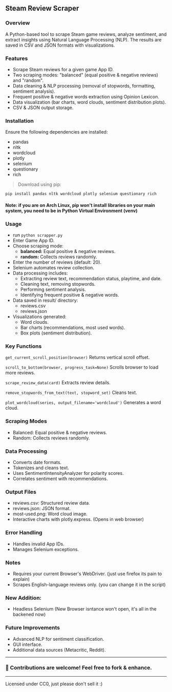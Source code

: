 ## Steam Review Scraper

### Overview
A Python-based tool to scrape Steam game reviews, analyze sentiment, and extract insights using Natural Language Processing (NLP). The results are saved in CSV and JSON formats with visualizations.

### Features
- Scrape Steam reviews for a given game App ID.
- Two scraping modes: "balanced" (equal positive & negative reviews) and "random".
- Data cleaning & NLP processing (removal of stopwords, formatting, sentiment analysis).
- Frequent positive & negative words extraction using Opinion Lexicon.
- Data visualization (bar charts, word clouds, sentiment distribution plots).
- CSV & JSON output storage.

### Installation
Ensure the following dependencies are installed:
- pandas
- nltk
- wordcloud
- plotly
- selenium
- questionary
- rich

> Download using pip:

    pip install pandas nltk wordcloud plotly selenium questionary rich

#### Note: if you are on Arch Linux, pip won't install libraries on your main system, you need to be in Python Virtual Environment (venv)

### Usage
- run `python scrapper.py`
- Enter Game App ID.
- Choose scraping mode:
    - **balanced:** Equal positive & negative reviews.
    - **random:** Collects reviews randomly.
- Enter the number of reviews (default: 20).
- Selenium automates review collection.
- Data processing includes:
  - Extracting review text, recommendation status, playtime, and date.
  - Cleaning text, removing stopwords.
  - Performing sentiment analysis.
  - Identifying frequent positive & negative words.
- Data saved in result/ directory:
    - reviews.csv
    - reviews.json
- Visualizations generated:
  - Word clouds.
  - Bar charts (recommendations, most used words).
  - Box plots (sentiment distribution).

### Key Functions
`get_current_scroll_position(browser)` Returns vertical scroll offset.

`scroll_to_bottom(browser, progress_task=None)` Scrolls browser to load more reviews.

`scrape_review_data(card)` Extracts review details.

`remove_stopwords_from_text(text, stopword_set)` Cleans text.

`plot_wordcloud(series, output_filename='wordcloud')` Generates a word cloud.


### Scraping Modes
- Balanced: Equal positive & negative reviews.
- Random: Collects reviews randomly.

### Data Processing
- Converts date formats.
- Tokenizes and cleans text.
- Uses SentimentIntensityAnalyzer for polarity scores.
- Correlates sentiment with recommendations.

### Output Files
- reviews.csv: Structured review data.
- reviews.json: JSON format.
- most-used.png: Word cloud image.
- Interactive charts with plotly.express. (Opens in web browser)

### Error Handling
- Handles invalid App IDs.
- Manages Selenium exceptions.

### Notes
- Requires your current Browser's WebDriver. (just use firefox its pain to explain)
- Scrapes English-language reviews only. (you can change it in the script)

### New Addition:
- Headless Selenium (New Browser isntance won't open, it's all in the backened now)

### Future Improvements
- Advanced NLP for sentiment classification.
- GUI interface.
- Additional data sources (Metacritic, Reddit).

---

### 📌 Contributions are welcome! Feel free to fork & enhance.

---

Licensed under CC0, just please don't sell it :)

